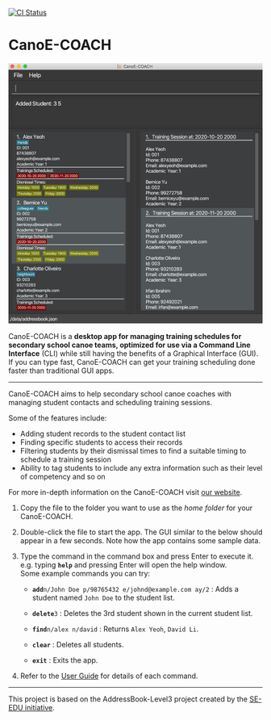[![CI Status](https://github.com/AY2021S1-CS2103-F10-1/tp/workflows/Java%20CI/badge.svg)](https://github.com/AY2021S1-CS2103-F10-1/tp/actions)

# CanoE-COACH

![Ui](docs/images/Ui.png)

CanoE-COACH is a **desktop app for managing training schedules for secondary school canoe teams, optimized for use
 via a Command Line Interface** (CLI) while still having the benefits of a Graphical Interface (GUI). If you can type fast, CanoE-COACH can get your training scheduling done faster than traditional GUI apps.

--------------------------------------------------------------------------------------------------------------------

CanoE-COACH aims to help secondary school canoe coaches with managing student contacts and scheduling training sessions.

Some of the features include:
- Adding student records to the student contact list
- Finding specific students to access their records
- Filtering students by their dismissal times to find a suitable timing to schedule a training session
- Ability to tag students to include any extra information such as their level of competency and so on

For more in-depth information on the CanoE-COACH visit [our website](https://ay2021s1-cs2103-f10-1.github.io/tp/).

1. Copy the file to the folder you want to use as the _home folder_ for your CanoE-COACH.

1. Double-click the file to start the app. The GUI similar to the below should appear in a few seconds. Note how the app contains some sample data.

1. Type the command in the command box and press Enter to execute it. e.g. typing **`help`** and pressing Enter will open the help window.<br>
   Some example commands you can try:

   * **`add`**`n/John Doe p/98765432 e/johnd@example.com ay/2` : Adds a student named
    `John Doe` to the student list.

   * **`delete`**`3` : Deletes the 3rd student shown in the current student list.

   * **`find`**`n/alex n/david` : Returns `Alex Yeoh`, `David Li`.

   * **`clear`** : Deletes all students.

   * **`exit`** : Exits the app.

1. Refer to the [User Guide](https://ay2021s1-cs2103-f10-1.github.io/tp/UserGuide.html) for details of each command.

--------------------------------------------------------------------------------------------------------------------

This project is based on the AddressBook-Level3 project created by the [SE-EDU initiative](https://se-education.org/).
